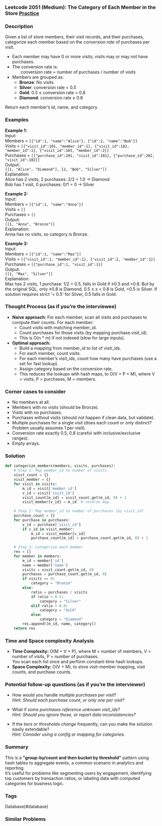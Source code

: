 ### Leetcode 2051 (Medium): The Category of Each Member in the Store [Practice](https://leetcode.com/problems/the-category-of-each-member-in-the-store)

### Description  
Given a list of store members, their visit records, and their purchases, categorize each member based on the *conversion rate* of purchases per visit.  
- Each member may have 0 or more visits; visits may or may not have purchases.  
- The conversion rate is:  
  conversion rate = number of purchases / number of visits  
- Members are grouped as:  
  - **Bronze**: No visits  
  - **Silver**: conversion rate < 0.5  
  - **Gold**: 0.5 ≤ conversion rate < 0.8  
  - **Diamond**: conversion rate ≥ 0.8  

Return each member’s id, name, and category.

### Examples  

**Example 1:**  
Input:  
Members = `[{"id":1, "name":"Alice"}, {"id":2, "name":"Bob"}]`  
Visits = `[{"visit_id":101, "member_id":1}, {"visit_id":102, "member_id":1}, {"visit_id":103, "member_id":2}]`  
Purchases = `[{"purchase_id":201, "visit_id":101}, {"purchase_id":202, "visit_id":102}]`  
Output:  
`[[1, "Alice", "Diamond"], [2, "Bob", "Silver"]]`  
Explanation:  
Alice has 2 visits, 2 purchases: 2/2 = 1.0 → Diamond  
Bob has 1 visit, 0 purchases: 0/1 = 0 → Silver

**Example 2:**  
Input:  
Members = `[{"id":1, "name":"Anna"}]`  
Visits = `[]`  
Purchases = `[]`  
Output:  
`[[1, "Anna", "Bronze"]]`  
Explanation:  
Anna has no visits, so category is Bronze.

**Example 3:**  
Input:  
Members = `[{"id":1, "name":"Max"}]`  
Visits = `[{"visit_id":1, "member_id":1}, {"visit_id":2, "member_id":1}]`  
Purchases = `[{"purchase_id":1, "visit_id":1}]`  
Output:  
`[[1, "Max", "Silver"]]`  
Explanation:  
Max has 2 visits, 1 purchase: 1/2 = 0.5, falls in Gold if ≥0.5 and <0.8. But by the original SQL, only ≥0.8 is Diamond, 0.5 ≤ x < 0.8 is Gold, <0.5 is Silver. If solution requires strict '< 0.5' for Silver, 0.5 falls in Gold.

### Thought Process (as if you’re the interviewee)  
- **Naive approach:** For each member, scan all visits and purchases to compute their counts. For each member:
  - Count visits with matching member_id.
  - Count purchases for those visits (by mapping purchase.visit_id).
  - This is O(n \* m) if not indexed (slow for large inputs).
- **Optimal approach:**
  - Build a mapping from member_id to list of visit_ids.
  - For each member, count visits.
  - For each member’s visit_ids, count how many have purchases (use a set for fast lookup).
  - Assign category based on the conversion rate.
  - This reduces the lookups with hash maps, to O(V + P + M), where V = visits, P = purchases, M = members.

### Corner cases to consider  
- No members at all.
- Members with no visits (should be Bronze).
- Visits with no purchases.
- Purchases without visits (should not happen if clean data, but validate).
- Multiple purchases for a single visit (does each count or only distinct? Problem usually assumes 1 per visit).
- Conversion rate exactly 0.5, 0.8 (careful with inclusive/exclusive ranges).
- Empty arrays.

### Solution

```python
def categorize_members(members, visits, purchases):
    # Step 1: Map member_id to number of visits
    visit_count = {}
    visit_member = {}
    for visit in visits:
        m_id = visit['member_id']
        v_id = visit['visit_id']
        visit_count[m_id] = visit_count.get(m_id, 0) + 1
        visit_member[v_id] = m_id  # reverse map
    
    # Step 2: Map member_id to number of purchases (by visit_id)
    purchase_count = {}
    for purchase in purchases:
        v_id = purchase['visit_id']
        if v_id in visit_member:
            m_id = visit_member[v_id]
            purchase_count[m_id] = purchase_count.get(m_id, 0) + 1
    
    # Step 3: Categorize each member
    res = []
    for member in members:
        m_id = member['id']
        name = member['name']
        visits = visit_count.get(m_id, 0)
        purchases = purchase_count.get(m_id, 0)
        if visits == 0:
            category = "Bronze"
        else:
            ratio = purchases / visits
            if ratio < 0.5:
                category = "Silver"
            elif ratio < 0.8:
                category = "Gold"
            else:
                category = "Diamond"
        res.append([m_id, name, category])
    return res
```

### Time and Space complexity Analysis  

- **Time Complexity:** O(M + V + P), where M = number of members, V = number of visits, P = number of purchases.  
  You scan each list once and perform constant-time hash lookups.
- **Space Complexity:** O(V + M), to store visit-member mapping, visit counts, and purchase counts.

### Potential follow-up questions (as if you’re the interviewer)  

- How would you handle *multiple purchases per visit*?  
  *Hint: Should each purchase count, or only one per visit?*

- What if *some purchases reference unknown visit_ids*?  
  *Hint: Should you ignore those, or report data inconsistencies?*

- If the *tiers or thresholds change* frequently, can you make the solution easily extendable?  
  *Hint: Consider using a config or mapping for categories.*

### Summary
This is a **"group-by/count and then bucket by threshold"** pattern using hash tables to aggregate events, a common scenario in analytics and reporting.  
It’s useful for problems like segmenting users by engagement, identifying top customers by transaction ratios, or labeling data with computed categories for business logic.

### Tags
Database(#database)

### Similar Problems
